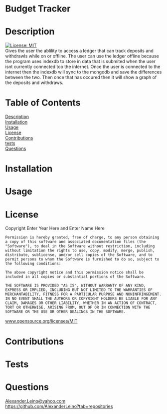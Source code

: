 
# Budget Tracker
# Description
[![License: MIT](https://img.shields.io/badge/License-MIT-yellow.svg)](https://opensource.org/licenses/MIT)<br>
Gives the user the ablility to access a ledger that can track deposits and withdrawls while on or offline. The user can use the ledger offline because the program uses indexdb to store in data that is submited when the user isnt currently connected too the internet. Once the user is connected to the internet then the indexdb will sync to the mongodb and save the differences between the two. Then once that has occured then it will show a graph of the deposits and withdraws.
# Table of Contents
[Description](#Description)<br>
[Installation](#Installation)<br>
[Usage](#Usage)<br>
[License](#License)<br>
[Contributions](#Contributions)<br>
[tests](#Tests)<br>
[Questions](#Questions)<br>
# Installation<br>
 
# Usage
 
# License 
Copyright Enter Year Here and Enter Name Here
    
    Permission is hereby granted, free of charge, to any person obtaining a copy of this software and associated documentation files (the "Software"), to deal in the Software without restriction, including without limitation the rights to use, copy, modify, merge, publish, distribute, sublicense, and/or sell copies of the Software, and to permit persons to whom the Software is furnished to do so, subject to the following conditions:
    
    The above copyright notice and this permission notice shall be included in all copies or substantial portions of the Software.
    
    THE SOFTWARE IS PROVIDED "AS IS", WITHOUT WARRANTY OF ANY KIND, EXPRESS OR IMPLIED, INCLUDING BUT NOT LIMITED TO THE WARRANTIES OF MERCHANTABILITY, FITNESS FOR A PARTICULAR PURPOSE AND NONINFRINGEMENT. IN NO EVENT SHALL THE AUTHORS OR COPYRIGHT HOLDERS BE LIABLE FOR ANY CLAIM, DAMAGES OR OTHER LIABILITY, WHETHER IN AN ACTION OF CONTRACT, TORT OR OTHERWISE, ARISING FROM, OUT OF OR IN CONNECTION WITH THE SOFTWARE OR THE USE OR OTHER DEALINGS IN THE SOFTWARE.
www.opensource.org/licenses/MIT
# Contributions

# Tests
 
# Questions
Alexander.Leino@yahoo.com <br>
https://github.com/AlexanderLeino?tab=repositories
